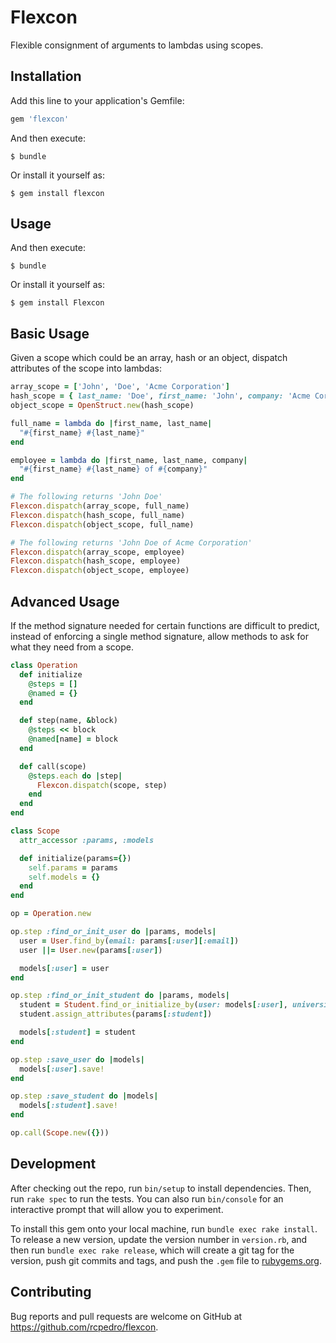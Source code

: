 # Flexcon

Flexible consignment of arguments to lambdas using scopes.

## Installation

Add this line to your application's Gemfile:

```ruby
gem 'flexcon'
```

And then execute:

    $ bundle

Or install it yourself as:

    $ gem install flexcon

## Usage

And then execute:

    $ bundle

Or install it yourself as:

    $ gem install Flexcon

## Basic Usage

Given a scope which could be an array, hash or an object, dispatch attributes of the scope into lambdas:

```ruby
array_scope = ['John', 'Doe', 'Acme Corporation']
hash_scope = { last_name: 'Doe', first_name: 'John', company: 'Acme Corporation' }
object_scope = OpenStruct.new(hash_scope)

full_name = lambda do |first_name, last_name|
  "#{first_name} #{last_name}"
end

employee = lambda do |first_name, last_name, company|
  "#{first_name} #{last_name} of #{company}"
end

# The following returns 'John Doe'
Flexcon.dispatch(array_scope, full_name)
Flexcon.dispatch(hash_scope, full_name)
Flexcon.dispatch(object_scope, full_name)

# The following returns 'John Doe of Acme Corporation' 
Flexcon.dispatch(array_scope, employee)
Flexcon.dispatch(hash_scope, employee)
Flexcon.dispatch(object_scope, employee)

```

## Advanced Usage

If the method signature needed for certain functions are difficult to predict, instead of enforcing a single method signature, allow methods to ask for what they need from a scope.  

```ruby
class Operation
  def initialize
    @steps = []
    @named = {}
  end

  def step(name, &block)
    @steps << block
    @named[name] = block
  end

  def call(scope)
    @steps.each do |step|
      Flexcon.dispatch(scope, step)
    end
  end
end

class Scope
  attr_accessor :params, :models

  def initialize(params={})
    self.params = params
    self.models = {}
  end
end

op = Operation.new

op.step :find_or_init_user do |params, models|
  user = User.find_by(email: params[:user][:email])
  user ||= User.new(params[:user])

  models[:user] = user
end

op.step :find_or_init_student do |params, models|
  student = Student.find_or_initialize_by(user: models[:user], university_id: params[:university_id])
  student.assign_attributes(params[:student])

  models[:student] = student
end

op.step :save_user do |models|
  models[:user].save!
end

op.step :save_student do |models|
  models[:student].save!
end

op.call(Scope.new({}))
```

## Development

After checking out the repo, run `bin/setup` to install dependencies. Then, run `rake spec` to run the tests. You can also run `bin/console` for an interactive prompt that will allow you to experiment.

To install this gem onto your local machine, run `bundle exec rake install`. To release a new version, update the version number in `version.rb`, and then run `bundle exec rake release`, which will create a git tag for the version, push git commits and tags, and push the `.gem` file to [rubygems.org](https://rubygems.org).

## Contributing

Bug reports and pull requests are welcome on GitHub at https://github.com/rcpedro/flexcon.

